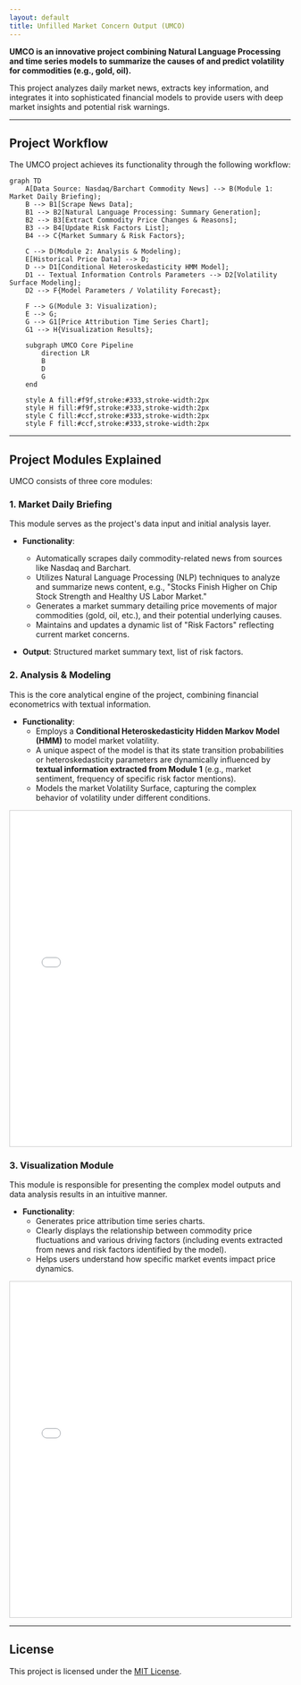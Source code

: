```yaml
---
layout: default
title: Unfilled Market Concern Output (UMCO)
---
```

**UMCO is an innovative project combining Natural Language Processing and time series models to summarize the causes of and predict volatility for commodities (e.g., gold, oil).**

This project analyzes daily market news, extracts key information, and integrates it into sophisticated financial models to provide users with deep market insights and potential risk warnings.

---


## Project Workflow

The UMCO project achieves its functionality through the following workflow:

```mermaid
graph TD
    A[Data Source: Nasdaq/Barchart Commodity News] --> B(Module 1: Market Daily Briefing);
    B --> B1[Scrape News Data];
    B1 --> B2[Natural Language Processing: Summary Generation];
    B2 --> B3[Extract Commodity Price Changes & Reasons];
    B3 --> B4[Update Risk Factors List];
    B4 --> C{Market Summary & Risk Factors};

    C --> D(Module 2: Analysis & Modeling);
    E[Historical Price Data] --> D;
    D --> D1[Conditional Heteroskedasticity HMM Model];
    D1 -- Textual Information Controls Parameters --> D2[Volatility Surface Modeling];
    D2 --> F{Model Parameters / Volatility Forecast};

    F --> G(Module 3: Visualization);
    E --> G;
    G --> G1[Price Attribution Time Series Chart];
    G1 --> H{Visualization Results};

    subgraph UMCO Core Pipeline
        direction LR
        B
        D
        G
    end

    style A fill:#f9f,stroke:#333,stroke-width:2px
    style H fill:#f9f,stroke:#333,stroke-width:2px
    style C fill:#ccf,stroke:#333,stroke-width:2px
    style F fill:#ccf,stroke:#333,stroke-width:2px
```

---

## Project Modules Explained

UMCO consists of three core modules:

### 1. Market Daily Briefing

This module serves as the project's data input and initial analysis layer.

*   **Functionality**:
    *   Automatically scrapes daily commodity-related news from sources like Nasdaq and Barchart.
    *   Utilizes Natural Language Processing (NLP) techniques to analyze and summarize news content, e.g., "Stocks Finish Higher on Chip Stock Strength and Healthy US Labor Market."
    *   Generates a market summary detailing price movements of major commodities (gold, oil, etc.), and their potential underlying causes.
    *   Maintains and updates a dynamic list of "Risk Factors" reflecting current market concerns.

*   **Output**: Structured market summary text, list of risk factors.

### 2. Analysis & Modeling

This is the core analytical engine of the project, combining financial econometrics with textual information.

*   **Functionality**:
    *   Employs a **Conditional Heteroskedasticity Hidden Markov Model (HMM)** to model market volatility.
    *   A unique aspect of the model is that its state transition probabilities or heteroskedasticity parameters are dynamically influenced by **textual information extracted from Module 1** (e.g., market sentiment, frequency of specific risk factor mentions).
    *   Models the market Volatility Surface, capturing the complex behavior of volatility under different conditions.



<div id="module2-container" style="width:100%; height:600px; border:1px solid #ccc; overflow:auto; margin-bottom:20px;">
  <iframe src="module2_showcase.html" width="100%" height="100%" frameborder="0">
    Your browser does not support iframes. Please <a href="module2_showcase.html">click here to view the content</a>.
  </iframe>
</div>

### 3. Visualization Module

This module is responsible for presenting the complex model outputs and data analysis results in an intuitive manner.

*   **Functionality**:
    *   Generates price attribution time series charts.
    *   Clearly displays the relationship between commodity price fluctuations and various driving factors (including events extracted from news and risk factors identified by the model).
    *   Helps users understand how specific market events impact price dynamics.


<div id="module3-container" style="width:100%; height:600px; border:1px solid #ccc; overflow:auto;">
  <iframe src="module3_showcase.html" width="100%" height="100%" frameborder="0">
    Your browser does not support iframes. Please <a href="module3_showcase.html">click here to view the content</a>.
  </iframe>
</div>

<!-- ## How to Run (Example)

1.  Clone the repository: `git clone https://github.com/your-username/UMCO.git`
2.  Navigate to the project directory: `cd UMCO`
3.  Install dependencies: `pip install -r requirements.txt`
4.  (Add more running instructions here...)

---

## Contributing

Contributions of all kinds are welcome! Please read `CONTRIBUTING.md` (if created) for more information. -->

---

## License

This project is licensed under the [MIT License](LICENSE).